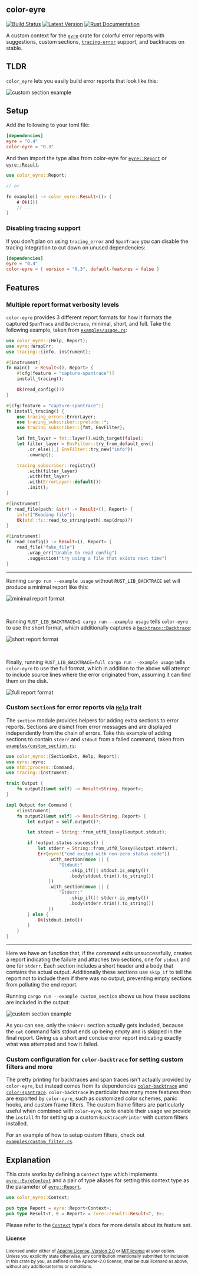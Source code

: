 ## color-eyre

[![Build Status][actions-badge]][actions-url]
[![Latest Version][version-badge]][version-url]
[![Rust Documentation][docs-badge]][docs-url]

[actions-badge]: https://github.com/yaahc/color-eyre/workflows/Continuous%20integration/badge.svg
[actions-url]: https://github.com/yaahc/color-eyre/actions?query=workflow%3A%22Continuous+integration%22
[version-badge]: https://img.shields.io/crates/v/color-eyre.svg
[version-url]: https://crates.io/crates/color-eyre
[docs-badge]: https://img.shields.io/badge/docs-latest-blue.svg
[docs-url]: https://docs.rs/color-eyre

A custom context for the [`eyre`] crate for colorful error reports with suggestions, custom
sections, [`tracing-error`] support, and backtraces on stable.

## TLDR

`color_eyre` lets you easily build error reports that look like this:

![custom section example](https://raw.githubusercontent.com/yaahc/color-eyre/master/pictures/custom_section.png)

## Setup

Add the following to your toml file:

```toml
[dependencies]
eyre = "0.4"
color-eyre = "0.3"
```

And then import the type alias from color-eyre for [`eyre::Report`] or [`eyre::Result`].

```rust
use color_eyre::Report;

// or

fn example() -> color_eyre::Result<()> {
    # Ok(())
    // ...
}
```

### Disabling tracing support

If you don't plan on using `tracing_error` and `SpanTrace` you can disable the
tracing integration to cut down on unused dependencies:

```toml
[dependencies]
eyre = "0.4"
color-eyre = { version = "0.3", default-features = false }
```

## Features

### Multiple report format verbosity levels

`color-eyre` provides 3 different report formats for how it formats the captured `SpanTrace`
and `Backtrace`, minimal, short, and full. Take the following example, taken from
[`examples/usage.rs`]:

```rust
use color_eyre::{Help, Report};
use eyre::WrapErr;
use tracing::{info, instrument};

#[instrument]
fn main() -> Result<(), Report> {
    #[cfg(feature = "capture-spantrace")]
    install_tracing();

    Ok(read_config()?)
}

#[cfg(feature = "capture-spantrace")]
fn install_tracing() {
    use tracing_error::ErrorLayer;
    use tracing_subscriber::prelude::*;
    use tracing_subscriber::{fmt, EnvFilter};

    let fmt_layer = fmt::layer().with_target(false);
    let filter_layer = EnvFilter::try_from_default_env()
        .or_else(|_| EnvFilter::try_new("info"))
        .unwrap();

    tracing_subscriber::registry()
        .with(filter_layer)
        .with(fmt_layer)
        .with(ErrorLayer::default())
        .init();
}

#[instrument]
fn read_file(path: &str) -> Result<(), Report> {
    info!("Reading file");
    Ok(std::fs::read_to_string(path).map(drop)?)
}

#[instrument]
fn read_config() -> Result<(), Report> {
    read_file("fake_file")
        .wrap_err("Unable to read config")
        .suggestion("try using a file that exists next time")
}
```

---

Running `cargo run --example usage` without `RUST_LIB_BACKTRACE` set will produce a minimal
report like this:

![minimal report format](https://raw.githubusercontent.com/yaahc/color-eyre/master/pictures/minimal.png)

<br>

Running `RUST_LIB_BACKTRACE=1 cargo run --example usage` tells `color-eyre` to use the short
format, which additionally captures a [`backtrace::Backtrace`]:

![short report format](https://raw.githubusercontent.com/yaahc/color-eyre/master/pictures/short.png)

<br>

Finally, running `RUST_LIB_BACKTRACE=full cargo run --example usage` tells `color-eyre` to use
the full format, which in addition to the above will attempt to include source lines where the
error originated from, assuming it can find them on the disk.

![full report format](https://raw.githubusercontent.com/yaahc/color-eyre/master/pictures/full.png)

### Custom `Section`s for error reports via [`Help`] trait

The `section` module provides helpers for adding extra sections to error reports. Sections are
disinct from error messages and are displayed independently from the chain of errors. Take this
example of adding sections to contain `stderr` and `stdout` from a failed command, taken from
[`examples/custom_section.rs`]:

```rust
use color_eyre::{SectionExt, Help, Report};
use eyre::eyre;
use std::process::Command;
use tracing::instrument;

trait Output {
    fn output2(&mut self) -> Result<String, Report>;
}

impl Output for Command {
    #[instrument]
    fn output2(&mut self) -> Result<String, Report> {
        let output = self.output()?;

        let stdout = String::from_utf8_lossy(&output.stdout);

        if !output.status.success() {
            let stderr = String::from_utf8_lossy(&output.stderr);
            Err(eyre!("cmd exited with non-zero status code"))
                .with_section(move || {
                    "Stdout:"
                        .skip_if(|| stdout.is_empty())
                        .body(stdout.trim().to_string())
                })
                .with_section(move || {
                    "Stderr:"
                        .skip_if(|| stderr.is_empty())
                        .body(stderr.trim().to_string())
                })
        } else {
            Ok(stdout.into())
        }
    }
}
```

---

Here we have an function that, if the command exits unsuccessfully, creates a report indicating
the failure and attaches two sections, one for `stdout` and one for `stderr`. Each section
includes a short header and a body that contains the actual output. Additionally these sections
use `skip_if` to tell the report not to include them if there was no output, preventing empty
sections from polluting the end report.

Running `cargo run --example custom_section` shows us how these sections are included in the
output:

![custom section example](https://raw.githubusercontent.com/yaahc/color-eyre/master/pictures/custom_section.png)

As you can see, only the `Stderr:` section actually gets included, because the `cat` command
fails stdout ends up being empty and is skipped in the final report. Giving us a short and
concise error report indicating exactly what was attempted and how it failed.

### Custom configuration for `color-backtrace` for setting custom filters and more

The pretty printing for backtraces and span traces isn't actually provided by `color-eyre`, but
instead comes from its dependencies [`color-backtrace`] and [`color-spantrace`].
`color-backtrace` in particular has many more features than are exported by `color-eyre`, such
as customized color schemes, panic hooks, and custom frame filters. The custom frame filters
are particularly useful when combined with `color-eyre`, so to enable their usage we provide
the `install` fn for setting up a custom `BacktracePrinter` with custom filters installed.

For an example of how to setup custom filters, check out [`examples/custom_filter.rs`].

## Explanation

This crate works by defining a `Context` type which implements [`eyre::EyreContext`]
and a pair of type aliases for setting this context type as the parameter of
[`eyre::Report`].

```rust
use color_eyre::Context;

pub type Report = eyre::Report<Context>;
pub type Result<T, E = Report> = core::result::Result<T, E>;
```

Please refer to the [`Context`] type's docs for more details about its feature set.

[`eyre`]: https://docs.rs/eyre
[`tracing-error`]: https://docs.rs/tracing-error
[`color-backtrace`]: https://docs.rs/color-backtrace
[`eyre::EyreContext`]: https://docs.rs/eyre/*/eyre/trait.EyreContext.html
[`backtrace::Backtrace`]: https://docs.rs/backtrace/*/backtrace/struct.Backtrace.html
[`tracing_error::SpanTrace`]: https://docs.rs/tracing-error/*/tracing_error/struct.SpanTrace.html
[`color-spantrace`]: https://github.com/yaahc/color-spantrace
[`Help`]: https://docs.rs/color-eyre/*/color_eyre/trait.Help.html
[`eyre::Report`]: https://docs.rs/eyre/*/eyre/struct.Report.html
[`eyre::Result`]: https://docs.rs/eyre/*/eyre/type.Result.html
[`Context`]: https://docs.rs/color-eyre/*/color_eyre/struct.Context.html
[`examples/usage.rs`]: https://github.com/yaahc/color-eyre/blob/master/examples/usage.rs
[`examples/custom_filter.rs`]: https://github.com/yaahc/color-eyre/blob/master/examples/custom_filter.rs
[`examples/custom_section.rs`]: https://github.com/yaahc/color-eyre/blob/master/examples/custom_section.rs

#### License

<sup>
Licensed under either of <a href="LICENSE-APACHE">Apache License, Version
2.0</a> or <a href="LICENSE-MIT">MIT license</a> at your option.
</sup>

<br>

<sub>
Unless you explicitly state otherwise, any contribution intentionally submitted
for inclusion in this crate by you, as defined in the Apache-2.0 license, shall
be dual licensed as above, without any additional terms or conditions.
</sub>
